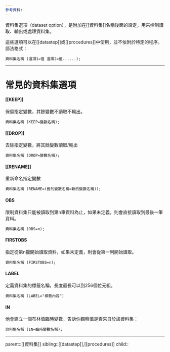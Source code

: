 ```yaml
---
參考資料:
---
```

資料集選項（dataset option），是附加在[[資料集]]名稱後面的設定，用來控制讀取、輸出或處理資料集。

這些選項可以在[[datastep]]或[[procedures]]中使用，並不依附於特定的程序。
語法格式：
```SAS
資料集名稱 (選項1=值 選項2=值......);
```
- - -
# 常見的資料集選項
#### [[KEEP]]
保留指定變數，其餘變數不讀取不輸出。
```SAS
資料集名稱 (KEEP=變數名稱);
```
#### [[DROP]]
去除指定變數，將其餘變數讀取/輸出
```SAS
資料集名稱 (DROP=變數名稱);
```
#### [[RENAME]]
重新命名指定變數
```SAS
資料集名稱 (RENAME=(舊的變數名稱=新的變數名稱));
```
#### OBS
限制資料集只能被讀取到第n筆資料為止，如果未定義，則會直接讀取到最後一筆資料。
```SAS
資料集名稱 (OBS=n);
```
#### FIRSTOBS
指定從第n獵開始讀取資料，如果未定義，則會從第一列開始讀取。
```SAS
資料集名稱 (FIRSTOBS=n);
```
#### LABEL
定義資料集的標籤名稱，長度最長可以到256個位元組。
```SAS
資料集名稱 (LABEL="標籤內容")
```
#### IN
他會建立一個布林值臨時變數，告訴你觀察值是否來自於該資料集：
```SAS
資料集名稱 (IN=臨時變數名稱);
```
- - -
parent::[[資料集]]
sibling::[[datastep]],[[procedures]]
child::
